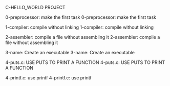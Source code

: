 C-HELLO_WORLD PROJECT


0-preprocessor: make the first task 
0-preprocessor: make the first task 

1-compiler: compile without linking
1-compiler: compile without linking

2-assembler: compile a file without assembling it 
2-assembler: compile a file without assembling it 

3-name: Create an executable
3-name: Create an executable

4-puts.c: USE PUTS TO PRINT A FUNCTION
4-puts.c: USE PUTS TO PRINT A FUNCTION

4-printf.c: use printf
4-printf.c: use printf

